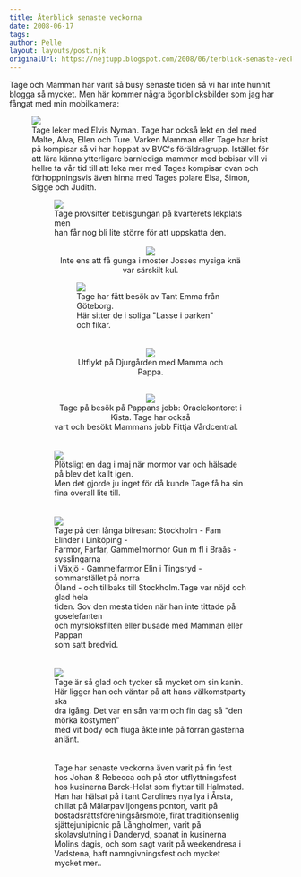 ```yaml
---
title: Återblick senaste veckorna
date: 2008-06-17
tags: 	
author: Pelle
layout: layouts/post.njk
originalUrl: https://nejtupp.blogspot.com/2008/06/terblick-senaste-veckorna.html
---
```


Tage och Mamman har varit så busy senaste tiden så vi har inte hunnit blogga så mycket. Men här kommer några ögonblicksbilder som jag har fångat med min mobilkamera:

<figure>
	<img src="../../../../img/Tage%26Elvis700.jpg">
	<figcaption>Tage leker med Elvis Nyman. Tage har också lekt en del med Malte, Alva, Ellen och Ture. Varken Mamman eller Tage har brist på kompisar så vi har hoppat av BVC&apos;s föräldragrupp. Istället för att lära känna ytterligare barnlediga mammor med bebisar vill vi hellre ta vår tid till att leka mer med Tages kompisar ovan och förhoppningsvis även hinna med Tages polare Elsa, Simon, Sigge och Judith.</span></span><br></div>

<figure>
	<img src="../../../../img/Tagegungar700.jpg">
	<figcaption>Tage provsitter bebisgungan på kvarterets lekplats men<br>han får nog bli lite större för att uppskatta den.</span><br></div><br><div style="text-align: center;"><img src="../../../../img/Tage%26Jossegungar700.jpg">
	<figcaption>Inte ens att få gunga i moster Josses mysiga knä var särskilt kul.</span></span> </div>

<figure>
	<img src="../../../../img/Tage%26Emma1024.jpg">
	<figcaption>Tage har fått besök av Tant Emma från Göteborg. </span><br>
	<figcaption>Här sitter de i soliga "Lasse i parken" och fikar.<br><br><br></span><div style="text-align: center;"><img src="../../../../img/Tagep%C3%A5utflykt1024.jpg">
	<figcaption>Utflykt på Djurgården med Mamma och Pappa.</figcaption>
</figure>
	<figcaption><br></span><div style="text-align: center;"><img src="../../../../img/Tagep%C3%A5Oracle700.jpg">
	<figcaption>Tage på besök på Pappans jobb: Oraclekontoret i Kista. Tage har också</span><br></div>
	<figcaption><span> vart och besökt Mammans jobb Fittja Vårdcentral.</span></span><br><br>
	<figcaption><br></span><img src="../../../../img/Tageioverall700.jpg">
	<figcaption>Plötsligt en dag i maj när mormor var och hälsade på blev det kallt igen.<br>Men det gjorde ju inget för då kunde Tage få ha sin fina overall lite till.</span></span><br><br><br><img src="../../../../img/Tagep%C3%A5bilresa700.jpg">
	<figcaption>Tage på den långa bilresan: Stockholm - Fam Elinder i Linköping -<br>Farmor, Farfar, Gammelmormor Gun m fl i Braås -  sysslingarna<br>i Växjö - Gammelfarmor Elin i Tingsryd - sommarstället på norra<br>Öland - och tillbaks till Stockholm.Tage var nöjd och glad hela<br>tiden. Sov den mesta tiden när han inte tittade på goselefanten<br>och myrsloksfilten eller busade med Mamman eller Pappan<br>som satt bredvid.</span></span><br>
	<figcaption><br><br></span><img src="../../../../img/Tage%C3%A4rglad700.jpg">
	<figcaption>Tage är så glad och tycker så mycket om sin kanin.<br>Här ligger han och väntar på att hans välkomstparty ska<br>dra igång. Det var en sån varm och fin dag så "den mörka kostymen"<br>med vit body och fluga åkte inte på förrän gästerna anlänt.<br><br><br></span><div style="text-align: left;"><span style="font-size:100%;">Tage har senaste veckorna även varit på fin fest hos Johan & Rebecca och på stor utflyttningsfest hos kusinerna Barck-Holst som flyttar till Halmstad. Han har hälsat på i tant Carolines nya lya i Årsta, chillat på Mälarpaviljongens ponton, varit på bostadsrättsföreningsårsmöte,  firat traditionsenlig sjättejunipicnic på Långholmen, varit på skolavslutning i Danderyd, spanat in kusinerna Molins dagis, och som sagt varit på weekendresa i Vadstena, haft namngivningsfest och mycket mycket mer..</span><br></div></div>
